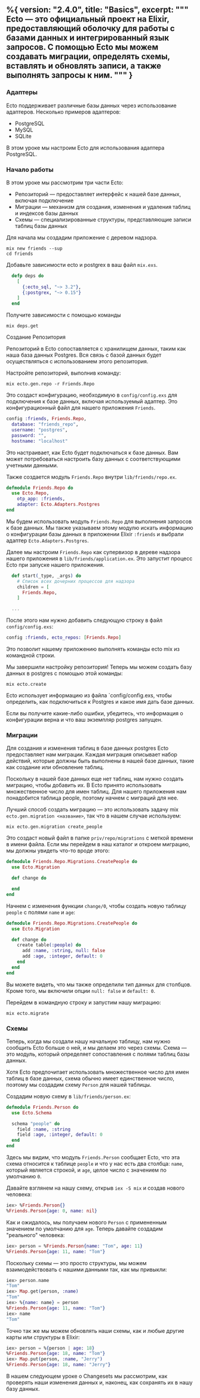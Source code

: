 %{
  version: "2.4.0",
  title: "Basics",
  excerpt: """
  Ecto — это официальный проект на Elixir, предоставляющий оболочку для работы с базами данных и интегрированный язык запросов. С помощью Ecto мы можем создавать миграции, определять схемы, вставлять и обновлять записи, а также выполнять запросы к ним.
  """
}
---

### Адаптеры

Ecto поддерживает различные базы данных через использование адаптеров. Несколько примеров адаптеров:

* PostgreSQL
* MySQL
* SQLite

В этом уроке мы настроим Ecto для использования адаптера PostgreSQL.

### Начало работы

В этом уроке мы рассмотрим три части Ecto:

* Репозиторий — предоставляет интерфейс к нашей базе данных, включая подключение
* Миграции — механизм для создания, изменения и удаления таблиц и индексов базы данных
* Схемы — специализированные структуры, представляющие записи таблиц базы данных

Для начала мы создадим приложение с деревом надзора.

```shell
mix new friends --sup
cd friends
```

Добавьте зависимости ecto и postgrex в ваш файл `mix.exs`.

```elixir
  defp deps do
    [
      {:ecto_sql, "~> 3.2"},
      {:postgrex, "~> 0.15"}
    ]
  end
```

Получите зависимости с помощью команды

```shell
mix deps.get
```

Создание Репозитория

Репозиторий в Ecto сопоставляется с хранилищем данных, таким как наша база данных Postgres.
Вся связь с базой данных будет осуществляться с использованием этого репозитория.

Настройте репозиторий, выполнив команду:

```shell
mix ecto.gen.repo -r Friends.Repo
```

Это создаст конфигурацию, необходимую в `config/config.exs` для подключения к базе данных, включая используемый адаптер.
Это конфигурационный файл для нашего приложения `Friends`.

```elixir
config :friends, Friends.Repo,
  database: "friends_repo",
  username: "postgres",
  password: "",
  hostname: "localhost"
```

Это настраивает, как Ecto будет подключаться к базе данных. Вам может потребоваться настроить базу данных с соответствующими учетными данными.

Также создается модуль `Friends.Repo` внутри `lib/friends/repo.ex`.

```elixir
defmodule Friends.Repo do
  use Ecto.Repo,
    otp_app: :friends,
    adapter: Ecto.Adapters.Postgres
end
```

Мы будем использовать модуль `Friends.Repo` для выполнения запросов к базе данных. Мы также указываем этому модулю искать информацию о конфигурации базы данных в приложении Elixir `:friends` и выбрали адаптер `Ecto.Adapters.Postgres`.

Далее мы настроим `Friends.Repo` как супервизор в дереве надзора нашего приложения в `lib/friends/application.ex`.
Это запустит процесс Ecto при запуске нашего приложения.

```elixir
  def start(_type, _args) do
    # Список всех дочерних процессов для надзора
    children = [
      Friends.Repo,
    ]

  ...
```

После этого нам нужно добавить следующую строку в файл `config/config.exs`:

```elixir
config :friends, ecto_repos: [Friends.Repo]
```

Это позволит нашему приложению выполнять команды ecto mix из командной строки.

Мы завершили настройку репозитория!
Теперь мы можем создать базу данных в postgres с помощью этой команды:

```shell
mix ecto.create
```

Ecto использует информацию из файла `config/config.exs, чтобы определить, как подключиться к Postgres и какое имя дать базе данных.

Если вы получите какие-либо ошибки, убедитесь, что информация о конфигурации верна и что ваш экземпляр postgres запущен.

### Миграции

Для создания и изменения таблиц в базе данных postgres Ecto предоставляет нам миграции.
Каждая миграция описывает набор действий, которые должны быть выполнены в нашей базе данных, такие как создание или обновление таблиц.

Поскольку в нашей базе данных еще нет таблиц, нам нужно создать миграцию, чтобы добавить их.
В Ecto принято использовать множественное число для имен таблиц. Для нашего приложения нам понадобится таблица people, поэтому начнем с миграций для нее.

Лучший способ создать миграцию — это использовать задачу mix `ecto.gen.migration <название>`, так что в нашем случае используем:

```shell
mix ecto.gen.migration create_people
```

Это создаст новый файл в папке `priv/repo/migrations` с меткой времени в имени файла.
Если мы перейдем в наш каталог и откроем миграцию, мы должны увидеть что-то вроде этого:

```elixir
defmodule Friends.Repo.Migrations.CreatePeople do
  use Ecto.Migration

  def change do

  end
end
```

Начнем с изменения функции `change/0`, чтобы создать новую таблицу `people` с полями `name` и `age`:

```elixir
defmodule Friends.Repo.Migrations.CreatePeople do
  use Ecto.Migration

  def change do
    create table(:people) do
      add :name, :string, null: false
      add :age, :integer, default: 0
    end
  end
end
```

Вы можете видеть, что мы также определили тип данных для столбцов.
Кроме того, мы включили опции `null: false` и `default: 0`.

Перейдем в командную строку и запустим нашу миграцию:

```shell
mix ecto.migrate
```

### Схемы

Теперь, когда мы создали нашу начальную таблицу, нам нужно сообщить Ecto больше о ней, и мы делаем это через схемы.
Схема — это модуль, который определяет сопоставления с полями таблиц базы данных.

Хотя Ecto предпочитает использовать множественное число для имен таблиц в базе данных, схема обычно имеет единственное число, поэтому мы создадим схему `Person` для нашей таблицы.

Создадим новую схему в `lib/friends/person.ex`:

```elixir
defmodule Friends.Person do
  use Ecto.Schema

  schema "people" do
    field :name, :string
    field :age, :integer, default: 0
  end
end
```

Здесь мы видим, что модуль `Friends.Person` сообщает Ecto, что эта схема относится к таблице `people` и что у нас есть два столбца: `name`, который является строкой, и `age`, целое число с значением по умолчанию `0`.

Давайте взглянем на нашу схему, открыв `iex -S mix` и создав нового человека:

```elixir
iex> %Friends.Person{}
%Friends.Person{age: 0, name: nil}
```

Как и ожидалось, мы получаем нового `Person` с примененным значением по умолчанию для `age`.
Теперь давайте создадим "реального" человека:

```elixir
iex> person = %Friends.Person{name: "Tom", age: 11}
%Friends.Person{age: 11, name: "Tom"}
```

Поскольку схемы — это просто структуры, мы можем взаимодействовать с нашими данными так, как мы привыкли:

```elixir
iex> person.name
"Tom"
iex> Map.get(person, :name)
"Tom"
iex> %{name: name} = person
%Friends.Person{age: 11, name: "Tom"}
iex> name
"Tom"
```

Точно так же мы можем обновлять наши схемы, как и любые другие карты или структуры в Elixir:

```elixir
iex> person = %{person | age: 18}
%Friends.Person{age: 18, name: "Tom"}
iex> Map.put(person, :name, "Jerry")
%Friends.Person{age: 18, name: "Jerry"}
```

В нашем следующем уроке о Changesets мы рассмотрим, как проверять наши изменения данных и, наконец, как сохранять их в
нашу базу данных.
